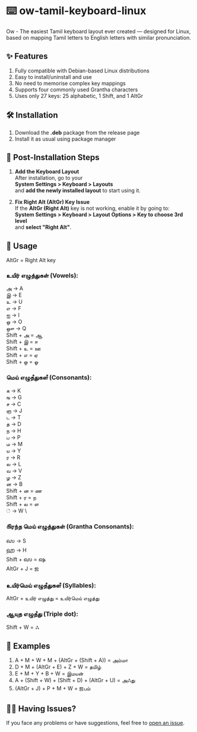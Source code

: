 # ⌨️ ow-tamil-keyboard-linux
Ow - The easiest Tamil keyboard layout ever created — designed for Linux, based on mapping Tamil letters to English letters with similar pronunciation.

## ✨ Features
1. Fully compatible with Debian-based Linux distributions
2. Easy to install/uninstall and use
3. No need to memorise complex key mappings
4. Supports four commonly used Grantha characters
5. Uses only 27 keys: 25 alphabetic, 1 Shift, and 1 AltGr

## 🛠️ Installation
1. Download the **.deb** package from the release page
2. Install it as usual using package manager

## 🔧 Post-Installation Steps

1. **Add the Keyboard Layout**  
   After installation, go to your  
   **System Settings > Keyboard > Layouts**  
   and **add the newly installed layout** to start using it.

2. **Fix Right Alt (AltGr) Key Issue**  
   If the **AltGr (Right Alt)** key is not working, enable it by going to:  
   **System Settings > Keyboard > Layout Options > Key to choose 3rd level**  
   and **select "Right Alt"**.

## 🚀 Usage
AltGr = Right Alt key

### உயிர் எழுத்துகள் (Vowels):
அ -> A \
இ -> E \
உ -> U \
எ -> F \
ஐ -> I \
ஒ -> O \
ஔ -> Q \
Shift + அ = ஆ \
Shift + இ = ஈ \
Shift + உ = ஊ \
Shift + எ = ஏ \
Shift + ஒ = ஓ

### மெய் எழுதஂதுகளஂ (Consonants):
க -> K \
ங -> G \
ச -> C \
ஞ -> J \
ட -> T \
த -> D \
ந -> H \
ப -> P \
ம -> M \
ய -> Y \
ர -> R \
ல -> L \
வ -> V \
ழ -> Z \
ன -> B \
Shift + ன = ண \
Shift + ர = ற \
Shift + ல = ள \
் -> W \

### ௧ிரந்த மெய் எழுத்துகள் (Grantha Consonants):
𑌸 -> S \
𑌹 -> H \
Shift + 𑌸 = 𑌷 \
AltGr + J = 𑌜 

### உயிர்மெய் எழுதஂதுகளஂ (Syllables):
AltGr + உயிர் எழுத்து = உயிர்மெய் எழுத்து

### ஆயுத எழுதஂது (Triple dot):
Shift + W = ஃ

## 🔡 Examples
1. A + M + W + M + (AltGr + (Shift + A)) = அம்மா
2. D + M + (AltGr + E) + Z + W = தமிழ்
3. E + M + Y + B + W = இமயன்
4. A + (Shift + W) + (Shift + D) + (AltGr + U) = அஃது
5. (AltGr + J) + P + M + W = 𑌜பம்

## 🙋‍♂️ Having Issues?

If you face any problems or have suggestions, feel free to [open an issue](https://github.com/coderganesh/ow-tamil-keyboard-linux/issues).
